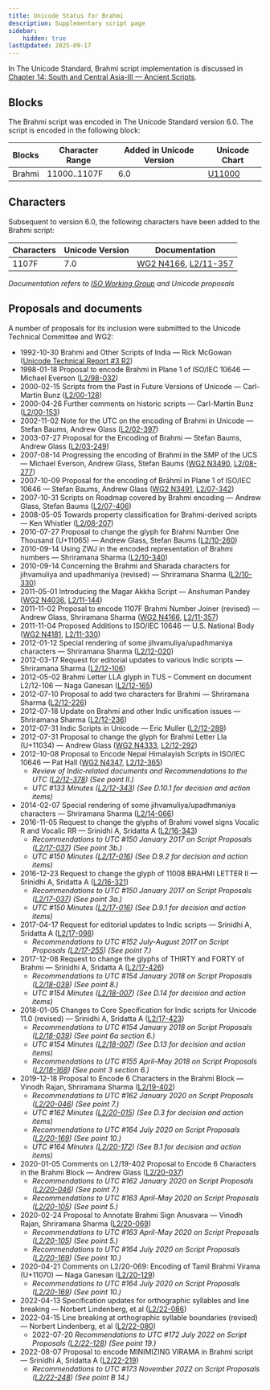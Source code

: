 ```yaml
---
title: Unicode Status for Brahmi
description: Supplementary script page
sidebar:
    hidden: true
lastUpdated: 2025-09-17
---
```


In The Unicode Standard, Brahmi script implementation is discussed in [Chapter 14: South and Central Asia-III — Ancient Scripts](https://www.unicode.org/versions/latest/core-spec/chapter-14/#G39063).

## Blocks

The Brahmi script was encoded in The Unicode Standard version 6.0. The script is encoded in the following block:

| Blocks | Character Range | Added in Unicode Version | Unicode Chart |
| ------ | --------------- | ------------------------ | ------------- |
| Brahmi | 11000..1107F | 6.0 | [U11000](http://www.unicode.org/charts/PDF/U11000.pdf) |

## Characters

Subsequent to version 6.0, the following characters have been added to the Brahmi script:

| Characters | Unicode Version | Documentation |
| ---------- | --------------- | ------------- |
| 1107F | 7.0 | [WG2 N4166](https://www.unicode.org/wg2/docs/n4166.pdf), [L2/11-357](http://www.unicode.org/cgi-bin/GetMatchingDocs.pl?L2/11-357) |

_Documentation refers to [ISO Working Group](https://www.unicode.org/wg2/) and Unicode proposals_

## Proposals and documents

A number of proposals for its inclusion were submitted to the Unicode Technical Committee and WG2:
- 1992-10-30 Brahmi and Other Scripts of India — Rick McGowan ([Unicode Technical Report #3 R2](http://www.unicode.org/reports/tr3-2/))
- 1998-01-18 Proposal to encode Brahmi in Plane 1 of ISO/IEC 10646 — Michael Everson ([L2/98-032](http://www.unicode.org/cgi-bin/GetMatchingDocs.pl?L2/98-032))
- 2000-02-15 Scripts from the Past in Future Versions of Unicode — Carl-Martin Bunz                 ([L2/00-128](http://www.unicode.org/cgi-bin/GetMatchingDocs.pl?L2/00-128))
- 2000-04-26 Further comments on historic scripts — Carl-Martin Bunz ([L2/00-153](http://www.unicode.org/cgi-bin/GetMatchingDocs.pl?L2/00-153))
- 2002-11-02 Note for the UTC on the encoding of Brahmi in Unicode — Stefan Baums, Andrew Glass ([L2/02-397](http://www.unicode.org/cgi-bin/GetMatchingDocs.pl?L2/02-397))
- 2003-07-27  Proposal for the Encoding of Brahmi — Stefan Baums, Andrew Glass ([L2/03-249](http://www.unicode.org/cgi-bin/GetMatchingDocs.pl?L2/03-249))
- 2007-08-14 Progressing the encoding of Brahmi in the SMP of the UCS — Michael Everson, Andrew Glass, Stefan Baums ([WG2 N3490](https://www.unicode.org/wg2/docs/n3490.pdf), [L2/08-277](http://www.unicode.org/cgi-bin/GetMatchingDocs.pl?L2/08-277))
- 2007-10-09 Proposal for the encoding of Brāhmī in Plane 1 of ISO/IEC 10646 — Stefan Baums, Andrew  Glass ([WG2 N3491](https://www.unicode.org/wg2/docs/n3491.pdf), [L2/07-342](http://www.unicode.org/cgi-bin/GetMatchingDocs.pl?L2/07-342))
- 2007-10-31 Scripts on Roadmap covered by Brahmi encoding — Andrew Glass, Stefan Baums ([L2/07-406](http://www.unicode.org/cgi-bin/GetMatchingDocs.pl?L2/07-406))
- 2008-05-05 Towards property classification for Brahmi-derived scripts — Ken Whistler ([L2/08-207](http://www.unicode.org/cgi-bin/GetMatchingDocs.pl?L2/08-207))
- 2010-07-27 Proposal to change the glyph for Brahmi Number One Thousand (U+11065) — Andrew Glass, Stefan Baums ([L2/10-260](http://www.unicode.org/cgi-bin/GetMatchingDocs.pl?L2/10-260))
- 2010-09-14 Using ZWJ in the encoded representation of Brahmi numbers — Shriramana Sharma ([L2/10-340](http://www.unicode.org/cgi-bin/GetMatchingDocs.pl?L2/10-340))
- 2010-09-14 Concerning the Brahmi and Sharada characters for jihvamuliya and upadhmaniya (revised) — Shriramana Sharma ([L2/10-330](http://www.unicode.org/cgi-bin/GetMatchingDocs.pl?L2/10-330))
- 2011-05-01 Introducing the Magar Akkha Script — Anshuman Pandey ([WG2 N4036](https://www.unicode.org/wg2/docs/n4036.pdf), [L2/11-144](http://www.unicode.org/cgi-bin/GetMatchingDocs.pl?L2/11-144))
- 2011-11-02 Proposal to encode 1107F Brahmi Number Joiner (revised) — Andrew Glass, Shriramana Sharma ([WG2 N4166](https://www.unicode.org/wg2/docs/n4166.pdf), [L2/11-357](http://www.unicode.org/cgi-bin/GetMatchingDocs.pl?L2/11-357))
- 2011-11-04 Proposed Additions to ISO/IEC 10646 — U.S. National Body ([WG2 N4181](https://www.unicode.org/wg2/docs/n4181.pdf), [L2/11-330](http://www.unicode.org/cgi-bin/GetMatchingDocs.pl?L2/11-330))
- 2012-01-12 Special rendering of some jihvamuliya/upadhmaniya characters — Shriramana Sharma ([L2/12-020](http://www.unicode.org/cgi-bin/GetMatchingDocs.pl?L2/12-020))
- 2012-03-17 Request for editorial updates to various Indic scripts — Shriramana Sharma             ([L2/12-106](http://www.unicode.org/cgi-bin/GetMatchingDocs.pl?L2/12-106))
- 2012-05-02 Brahmi Letter LLA glyph in TUS – Comment on document L2/12-106 — Naga Ganesan ([L2/12-165](http://www.unicode.org/cgi-bin/GetMatchingDocs.pl?L2/12-165))
- 2012-07-10 Proposal to add two characters for Brahmi — Shriramana Sharma ([L2/12-226](http://www.unicode.org/cgi-bin/GetMatchingDocs.pl?L2/12-226))
- 2012-07-18 Update on Brahmi and other Indic unification issues — Shriramana Sharma ([L2/12-236](http://www.unicode.org/cgi-bin/GetMatchingDocs.pl?L2/12-236))
- 2012-07-31 Indic Scripts in Unicode — Eric Muller ([L2/12-289](http://www.unicode.org/cgi-bin/GetMatchingDocs.pl?L2/12-289))
- 2012-07-31 Proposal to change the glyph for Brahmi Letter Lla (U+11034) — Andrew Glass ([WG2 N4333](https://www.unicode.org/wg2/docs/n4333.pdf), [L2/12-292](http://www.unicode.org/cgi-bin/GetMatchingDocs.pl?L2/12-292))
- 2012-10-08 Proposal to Encode Nepal Himalayish Scripts in ISO/IEC 10646 — Pat Hall ([WG2 N4347](https://www.unicode.org/wg2/docs/n4347.pdf), [L2/12-365](http://www.unicode.org/cgi-bin/GetMatchingDocs.pl?L2/12-365))
  - _Review of Indic‐related documents and Recommendations to the UTC ([L2/12-378](http://www.unicode.org/cgi-bin/GetMatchingDocs.pl?L2/12-378)) (See point II.)_
  - _UTC #133 Minutes ([L2/12-343](http://www.unicode.org/L2/L2012/12343.htm)) (See D.10.1 for decision and action items)_
- 2014-02-07 Special rendering of some jihvamuliya/upadhmaniya characters — Shriramana Sharma ([L2/14-066](http://www.unicode.org/cgi-bin/GetMatchingDocs.pl?L2/14-066))
- 2016-11-05 Request to change the glyphs of Brahmi vowel signs Vocalic R and Vocalic RR — Srinidhi A, Sridatta A ([L2/16-343](http://www.unicode.org/cgi-bin/GetMatchingDocs.pl?L2/16-343))
  - _Recommendations to UTC #150 January 2017 on Script Proposals ([L2/17-037](http://www.unicode.org/L2/L2017/17037-script-ad-hoc.pdf)) (See point 3b.)_
  - _UTC #150 Minutes ([L2/17-016](http://www.unicode.org/L2/L2017/17016.htm)) (See D.9.2 for decision and action items)_
- 2016-12-23 Request to change the glyph of 11008 BRAHMI LETTER II — Srinidhi A, Sridatta A ([L2/16-321](http://www.unicode.org/cgi-bin/GetMatchingDocs.pl?L2/16-321))
  - _Recommendations to UTC #150 January 2017 on Script Proposals ([L2/17-037](http://www.unicode.org/L2/L2017/17037-script-ad-hoc.pdf)) (See point 3a.)_
  - _UTC #150 Minutes ([L2/17-016](http://www.unicode.org/L2/L2017/17016.htm)) (See D.9.1 for decision and action items)_
- 2017-04-17 Request for editorial updates to Indic scripts — Srinidhi A, Sridatta A ([L2/17-098](http://www.unicode.org/cgi-bin/GetMatchingDocs.pl?L2/17-098))
  - _Recommendations to UTC #152 July-August 2017 on Script Proposals ([L2/17-255](http://www.unicode.org/cgi-bin/GetMatchingDocs.pl?L2/17-255)) (See point 7.)_
- 2017-12-08 Request to change the glyphs of THIRTY and FORTY of Brahmi — Srinidhi A, Sridatta A ([L2/17-426](http://www.unicode.org/cgi-bin/GetMatchingDocs.pl?L2/17-426))
  - _Recommendations to UTC #154 January 2018 on Script Proposals ([L2/18-039](http://www.unicode.org/L2/L2018/18039-script-adhoc-rec.pdf)) (See point 8.)_
  - _UTC #154 Minutes ([L2/18-007](http://www.unicode.org/L2/L2018/18007.htm)) (See D.14 for decision and action items)_
- 2018-01-05 Changes to Core Specification for Indic scripts for Unicode 11.0 (revised) — Srinidhi A, Sridatta A ([L2/17-423](http://www.unicode.org/cgi-bin/GetMatchingDocs.pl?L2/17-423))
  - _Recommendations to UTC #154 January 2018 on Script Proposals ([L2/18-039](http://www.unicode.org/L2/L2018/18039-script-adhoc-rec.pdf)) (See point 6a section 6.)_
  - _UTC #154 Minutes ([L2/18-007](http://www.unicode.org/L2/L2018/18007.htm)) (See D.13 for decision and action items)_
  - _Recommendations to UTC #155 April-May 2018 on Script Proposals ([L2/18-168](http://www.unicode.org/L2/L2018/18168-script-rec.pdf)) (See point 3 section 6.)_
- 2019-12-18 Proposal to Encode 6 Characters in the Brahmi Block — Vinodh Rajan, Shriramana Sharma ([L2/19-402](http://www.unicode.org/cgi-bin/GetMatchingDocs.pl?L2/19-402))
  - _Recommendations to UTC #162 January 2020 on Script Proposals ([L2/20-046](http://www.unicode.org/L2/L2020/20046-script-adhoc-rept.pdf)) (See point 7.)_
  - _UTC #162 Minutes ([L2/20-015](http://www.unicode.org/L2/L2020/20015.htm)) (See D.3 for decision and action items)_
  - _Recommendations to UTC #164 July 2020 on Script Proposals ([L2/20-169](https://www.unicode.org/L2/L2020/20169-script-adhoc-rept.pdf)) (See point 10.)_
  - _UTC #164 Minutes ([L2/20-172](https://www.unicode.org/L2/L2020/20172.htm)) (See B.1 for decision and action items)_
- 2020-01-05 Comments on L2/19-402 Proposal to Encode 6 Characters in the Brahmi Block — Andrew Glass ([L2/20-037](http://www.unicode.org/cgi-bin/GetMatchingDocs.pl?L2/20-037))
  - _Recommendations to UTC #162 January 2020 on Script Proposals ([L2/20-046](http://www.unicode.org/L2/L2020/20046-script-adhoc-rept.pdf)) (See point 7.)_
  - _Recommendations to UTC #163 April-May 2020 on Script Proposals ([L2/20-105](https://www.unicode.org/L2/L2020/20105-script-adhoc-rept.pdf)) (See point 5.)_
- 2020-02-24 Proposal to Annotate Brahmi Sign Anusvara — Vinodh Rajan, Shriramana Sharma     ([L2/20-069](http://www.unicode.org/cgi-bin/GetMatchingDocs.pl?L2/20-069))
  - _Recommendations to UTC #163 April-May 2020 on Script Proposals ([L2/20-105](https://www.unicode.org/L2/L2020/20105-script-adhoc-rept.pdf)) (See point 5.)_
  - _Recommendations to UTC #164 July 2020 on Script Proposals ([L2/20-169](https://www.unicode.org/L2/L2020/20169-script-adhoc-rept.pdf)) (See point 10.)_
- 2020-04-21 Comments on L2/20-069: Encoding of Tamil Brahmi Virama (U+11070) — Naga Ganesan ([L2/20-129](http://www.unicode.org/cgi-bin/GetMatchingDocs.pl?L2/20-129))
  - _Recommendations to UTC #164 July 2020 on Script Proposals ([L2/20-169](https://www.unicode.org/L2/L2020/20169-script-adhoc-rept.pdf)) (See point 10.)_
- 2022-04-13 Specification updates for orthographic syllables and line breaking — Norbert Lindenberg, et al ([L2/22-086](http://www.unicode.org/cgi-bin/GetMatchingDocs.pl?L2/22-086))
- 2022-04-15 Line breaking at orthographic syllable boundaries (revised) — Norbert Lindenberg, et al ([L2/22-080](http://www.unicode.org/cgi-bin/GetMatchingDocs.pl?L2/22-080))
  - 2022-07-20 _Recommendations to UTC #172 July 2022 on Script Proposals ([L2/22-128](http://www.unicode.org/cgi-bin/GetMatchingDocs.pl?L2/22-128)) (See point 19.)_
- 2022-08-07 Proposal to encode MINIMIZING VIRAMA in Brahmi script — Srinidhi A, Sridatta A ([L2/22-219](http://www.unicode.org/cgi-bin/GetMatchingDocs.pl?L2/22-219))
  - _Recommendations to UTC #173 November 2022 on Script Proposals ([L2/22-248](https://www.unicode.org/cgi-bin/GetMatchingDocs.pl?L2/22-248)) (See point B 14.)_
